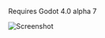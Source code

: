 Requires Godot 4.0 alpha 7

![Screenshot](https://media.githubusercontent.com/media/danielabbott/Hexagonal-Voxels/dev/screenshot/screenshot.jpg)
